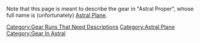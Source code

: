 Note that this page is meant to describe the gear in "Astral Proper",
whose full name is (unfortunately) [Astral
Plane](:Category:Astral_Plane.md "wikilink").

[Category:Gear Runs That Need
Descriptions](Category:Gear_Runs_That_Need_Descriptions "wikilink")
[Category:Astral Plane](Category:Astral_Plane "wikilink") [Category:Gear
In Astral](Category:Gear_In_Astral "wikilink")
